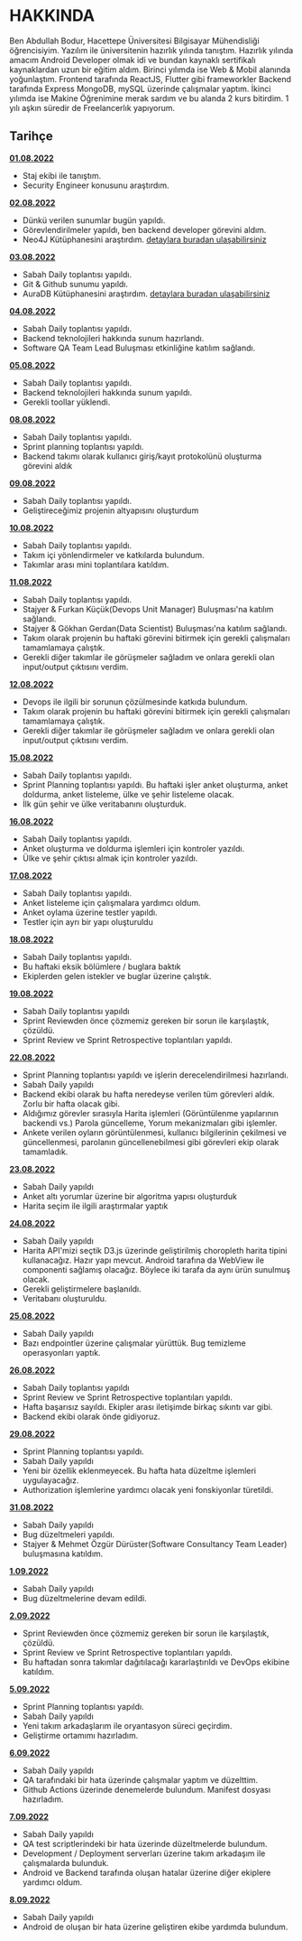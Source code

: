# HAKKINDA

Ben Abdullah Bodur, Hacettepe Üniversitesi Bilgisayar Mühendisliği öğrencisiyim. Yazılım ile üniversitenin hazırlık yılında tanıştım. Hazırlık yılında amacım Android Developer olmak idi ve bundan kaynaklı sertifikalı kaynaklardan uzun bir eğitim aldım. Birinci yılımda ise Web & Mobil alanında yoğunlaştım. Frontend tarafında ReactJS, Flutter  gibi frameworkler Backend tarafında Express MongoDB, mySQL üzerinde çalışmalar yaptım. İkinci yılımda ise Makine Öğrenimine merak sardım ve bu alanda 2 kurs bitirdim. 1 yılı aşkın süredir de Freelancerlık yapıyorum.

## Tarihçe

[**01.08.2022**](https://github.com/bimser-intern/docs/issues/94)
- Staj ekibi ile tanıştım.
- Security Engineer konusunu araştırdım.

[**02.08.2022**](https://github.com/bimser-intern/docs/issues/94)
- Dünkü verilen sunumlar bugün yapıldı.
- Görevlendirilmeler yapıldı, ben backend developer görevini aldım.
- Neo4J Kütüphanesini araştırdım. [detaylara buradan ulaşabilirsiniz](https://neo4j.com/developer/javascript/)

[**03.08.2022**](https://github.com/bimser-intern/docs/issues/94)
- Sabah Daily toplantısı yapıldı.
- Git & Github sunumu yapıldı.
- AuraDB Kütüphanesini araştırdım. [detaylara buradan ulaşabilirsiniz](https://neo4j.com/docs/aura/auradb/)

[**04.08.2022**](https://github.com/bimser-intern/docs/issues/130)
- Sabah Daily toplantısı yapıldı.
- Backend teknolojileri hakkında sunum hazırlandı.
- Software QA Team Lead Buluşması etkinliğine katılım sağlandı.

[**05.08.2022**](https://github.com/bimser-intern/docs/issues/184)
- Sabah Daily toplantısı yapıldı.
- Backend teknolojileri hakkında sunum yapıldı.
- Gerekli toollar yüklendi.

[**08.08.2022**](https://github.com/bimser-intern/docs/issues/306)

- Sabah Daily toplantısı yapıldı.  
- Sprint planning toplantısı yapıldı.
- Backend takımı olarak kullanıcı giriş/kayıt protokolünü oluşturma görevini aldık

[**09.08.2022**](https://github.com/bimser-intern/docs/issues/306)

- Sabah Daily toplantısı yapıldı.  
- Geliştireceğimiz projenin altyapısını oluşturdum

[**10.08.2022**](https://github.com/bimser-intern/docs/issues/306)

- Sabah Daily toplantısı yapıldı.  
- Takım içi yönlendirmeler ve katkılarda bulundum.
- Takımlar arası mini toplantılara katıldım.


[**11.08.2022**](https://github.com/bimser-intern/docs/issues/306)

- Sabah Daily toplantısı yapıldı.
- Stajyer & Furkan Küçük(Devops Unit Manager) Buluşması'na katılım sağlandı.
- Stajyer & Gökhan Gerdan(Data Scientist) Buluşması'na katılım sağlandı.
- Takım olarak projenin bu haftaki görevini bitirmek için gerekli çalışmaları tamamlamaya çalıştık.
- Gerekli diğer takımlar ile görüşmeler sağladım ve onlara gerekli olan input/output çıktısını verdim.

[**12.08.2022**](https://github.com/bimser-intern/docs/issues/306)

- Devops ile ilgili bir sorunun çözülmesinde katkıda bulundum.
- Takım olarak projenin bu haftaki görevini bitirmek için gerekli çalışmaları tamamlamaya çalıştık.
- Gerekli diğer takımlar ile görüşmeler sağladım ve onlara gerekli olan input/output çıktısını verdim.

[**15.08.2022**](https://github.com/bimser-intern/docs/issues/610)
- Sabah Daily toplantısı yapıldı.  
- Sprint Planning toplantısı yapıldı. Bu haftaki işler anket oluşturma, anket doldurma, anket listeleme, ülke ve şehir listeleme olacak.
- İlk gün şehir ve ülke veritabanını oluşturduk.

[**16.08.2022**](https://github.com/bimser-intern/docs/issues/610)
- Sabah Daily toplantısı yapıldı.  
- Anket oluşturma ve doldurma işlemleri için kontroler yazıldı.
- Ülke ve şehir çıktısı almak için kontroler yazıldı.

[**17.08.2022**](https://github.com/bimser-intern/docs/issues/610)
- Sabah Daily toplantısı yapıldı.  
- Anket listeleme için çalışmalara yardımcı oldum.
- Anket oylama üzerine testler yapıldı.
- Testler için ayrı bir yapı oluşturuldu

[**18.08.2022**](https://github.com/bimser-intern/docs/issues/610)
- Sabah Daily toplantısı yapıldı.  
- Bu haftaki eksik bölümlere / buglara baktık
- Ekiplerden gelen istekler ve buglar üzerine çalıştık.

[**19.08.2022**](https://github.com/bimser-intern/docs/issues/610)
- Sabah Daily toplantısı yapıldı
- Sprint Reviewden önce çözmemiz gereken bir sorun ile karşılaştık, çözüldü.
- Sprint Review ve Sprint Retrospective toplantıları yapıldı. 

[**22.08.2022**](https://github.com/bimser-intern/docs/issues/610)
- Sprint Planning toplantısı yapıldı ve işlerin derecelendirilmesi hazırlandı.
- Sabah Daily yapıldı
- Backend ekibi olarak bu hafta neredeyse verilen tüm görevleri aldık. Zorlu bir hafta olacak gibi.
- Aldığımız görevler sırasıyla Harita işlemleri (Görüntülenme yapılarının backendi vs.) Parola güncelleme, Yorum mekanizmaları gibi işlemler.
- Ankete verilen oyların görüntülenmesi, kullanıcı bilgilerinin çekilmesi ve güncellenmesi, parolanın güncellenebilmesi gibi görevleri ekip olarak tamamladık. 

[**23.08.2022**](https://github.com/bimser-intern/docs/issues/610)
- Sabah Daily yapıldı
- Anket altı yorumlar üzerine bir algoritma yapısı oluşturduk
- Harita seçim ile ilgili araştırmalar yaptık

[**24.08.2022**](https://github.com/bimser-intern/docs/issues/610)
- Sabah Daily yapıldı
- Harita API'mizi seçtik D3.js üzerinde geliştirilmiş choropleth harita tipini kullanacağız. Hazır yapı mevcut. Android tarafına da WebView ile componenti sağlamış olacağız. Böylece iki tarafa da aynı ürün sunulmuş olacak.
- Gerekli geliştirmelere başlanıldı. 
- Veritabanı oluşturuldu.

[**25.08.2022**](https://github.com/bimser-intern/docs/issues/610)
- Sabah Daily yapıldı
- Bazı endpointler üzerine çalışmalar yürüttük. Bug temizleme operasyonları yaptık.

[**26.08.2022**](https://github.com/bimser-intern/docs/issues/610)
- Sabah Daily toplantısı yapıldı
- Sprint Review ve Sprint Retrospective toplantıları yapıldı. 
- Hafta başarısız sayıldı. Ekipler arası iletişimde birkaç sıkıntı var gibi.
- Backend ekibi olarak önde gidiyoruz.


[**29.08.2022**](https://github.com/bimser-intern/docs/issues/610)
- Sprint Planning toplantısı yapıldı.
- Sabah Daily yapıldı
- Yeni bir özellik eklenmeyecek. Bu hafta hata düzeltme işlemleri uygulayacağız.
- Authorization işlemlerine yardımcı olacak yeni fonskiyonlar türetildi.

[**31.08.2022**](https://github.com/bimser-intern/docs/issues/610)
- Sabah Daily yapıldı
- Bug düzeltmeleri yapıldı.
- Stajyer & Mehmet Özgür Dürüster(Software Consultancy Team Leader) buluşmasına katıldım.

[**1.09.2022**](https://github.com/bimser-intern/docs/issues/610)
- Sabah Daily yapıldı
- Bug düzeltmelerine devam edildi.

[**2.09.2022**](https://github.com/bimser-intern/docs/issues/610)
- Sprint Reviewden önce çözmemiz gereken bir sorun ile karşılaştık, çözüldü.
- Sprint Review ve Sprint Retrospective toplantıları yapıldı.
- Bu haftadan sonra takımlar dağıtılacağı kararlaştırıldı ve DevOps ekibine katıldım.

[**5.09.2022**](https://github.com/bimser-intern/docs/issues/610)
- Sprint Planning toplantısı yapıldı.
- Sabah Daily yapıldı
- Yeni takım arkadaşlarım ile oryantasyon süreci geçirdim.
- Geliştirme ortamımı hazırladım.

[**6.09.2022**](https://github.com/bimser-intern/docs/issues/610)
- Sabah Daily yapıldı
- QA tarafındaki bir hata üzerinde çalışmalar yaptım ve düzelttim.
- Github Actions üzerinde denemelerde bulundum. Manifest dosyası hazırladım.

[**7.09.2022**](https://github.com/bimser-intern/docs/issues/610)
- Sabah Daily yapıldı
- QA test scriptlerindeki bir hata üzerinde düzeltmelerde bulundum.
- Development / Deployment serverları üzerine takım arkadaşım ile çalışmalarda bulunduk.
- Android ve Backend tarafında oluşan hatalar üzerine diğer ekiplere yardımcı oldum.

[**8.09.2022**](https://github.com/bimser-intern/docs/issues/610)
- Sabah Daily yapıldı
- Android de oluşan bir hata üzerine geliştiren ekibe yardımda bulundum.

